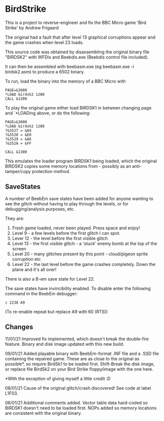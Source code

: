 # BirdStrike

This is a project to reverse-engineer and fix the BBC Micro game 'Bird Strike' by Andrew Frigaard

The original had a fault that after level 13 graphical corruptions appear and the game crashes when level 23 loads.

This source code was obtained by disassembling the original binary file "BIRDSK2" with WFDis and Beebdis.exe (Beebdis control file included).

It can then be assembled with beebasm.exe (eg beebasm.exe -i birdsk2.asm) to produce a 6502 binary.

To run, load the binary into the memory of a BBC Micro with

```
PAGE=&3000
*LOAD birdsk2 1200
CALL &1300
```

To play the original game either load BIRDSK1 in between changing page and `*LOADing above, or do the following:
```
PAGE=&3000
*LOAD birdsk2 1200
?&3527 = &A4
?&3528 = &E0
?&3529 = &A6
?&352A = &FF

CALL &1300
```

This emulates the loader program BIRDSK1 being loaded, which the original BIRDSK2 copies some memory locations from - possibly as an anti-tamper/copy protection method.

## SaveStates

A number of BeebEm save states have been added for anyone wanting to see the glitch without having to play through the levels, or for debugging/analysis purposes, etc.

They are:

1) Fresh game loaded, never been played. Press space and enjoy!
2) Level 9 - a few levels before the first glitch I can spot.
2) Lever 12 - the level before the first visible glitch
4) Level 13 - the first visible glitch - a 'stuck' enemy bomb at the top of the screen
5) Level 20 - many glitches present by this point - cloud/pigeon sprite corruption etc
6) Level 22 - the last level before the game crashes completely. Down the plane and it's all over!

There is also a B-em save state for Level 22.

The save states have invincibility enabled. To disable enter the following command in the BeebEm debugger:
```
c 2238 A9
```

(To re-enable repeat but replace A9 with 60 (RTS))

## Changes

11/01/21 Improved fix implemented, which doesn't break the double-fire feature. Binary and disk image updated with this new build.

09/01/21 Added playable binary with BeebEm-format .INF file and a .SSD file containing the repaired game. These are as close to the original as possible*, so require BirdSk1 to be loaded first. Shift-Break the disk image, or replace file BirdSk2 on your Bird Strike floppy/image with the one here.

\*With the exception of giving myself a little credit :D

08/01/21 Cause of the original glitch/crash discovered! See code at label L1F03.

06/01/21 Additional comments added. Vector table data hard-coded so BIRDSK1 doesn't need to be loaded first. NOPs added so memory locations are consistent with the original binary.
